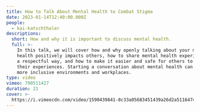 ```yaml
---
title: How to Talk About Mental Health to Combat Stigma
date: 2023-01-14T12:40:00.000Z
people:
  - kai-katschthaler
descriptions:
  short: How and why it is important to discuss mental health.
  full: >-
    In this talk, we will cover how and why openly talking about your mental
    health positively impacts others, how to share mental health experiences in
    a respectful way, and how to make it easier and safe for others to share
    their experiences. Starting a conversation about mental health can create
    more inclusive environments and workplaces.
type: video
vimeo: 790511427
duration: 21
cover: >-
  https://i.vimeocdn.com/video/1590439841-8c33a05683451439a26d2a5116474506abe5d75d8378dfffddd217c2511a3072-d
---
```





































